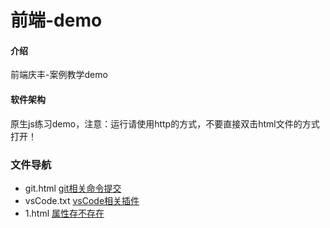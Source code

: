 # 前端-demo

#### 介绍
前端庆丰-案例教学demo

#### 软件架构
原生js练习demo，注意：运行请使用http的方式，不要直接双击html文件的方式打开！

### 文件导航
* git.html [git相关命令提交](https://github.com/wang520025/Development-code/blob/master/git.html)
* vsCode.txt [vsCode相关插件](https://github.com/wang520025/Development-code/blob/master/vsCode.txt)
* 1.html [属性存不存在](https://github.com/wang520025/Development-code/blob/master/duyi/1.html)